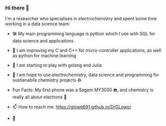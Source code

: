 ### Hi there 👋
I'm a researcher who specialises in electrochemistry and spent some time working in a data science team:
- 🛠️ My main programming language is python which I use with SQL for data science and applications
- 🤖 I am improving my C and C++ for micro-controller applications, as well as python for machine learning
- 🌱 I am starting to play with golang and Julia
- 🔋 I am hope to use electrochemistry, data science and programming for sustianabile chemistry projects ♻️

- Fun Facts: My first phone was a Sagem MY3020 ☎️, and chemistry is really all about electrons 🧪
- 📫 How to reach me: https://glowe691.github.io/DrGLowe/
- 🖖
<!--
**glowe691/glowe691** is a ✨ _special_ ✨ repository because its `README.md` (this file) appears on your GitHub profile.

Here are some ideas to get you started:

- 🔭 I’m currently working on ...
- 👯 I’m looking to collaborate on ...
- 🤔 I’m looking for help with ...
- 💬 Ask me about ...
- 📫 How to reach me: ...
- 😄 Pronouns: ...
- ⚡ Fun fact: ...
-->
